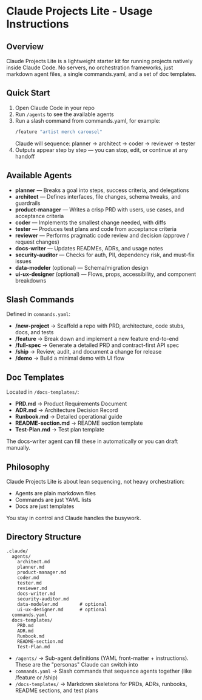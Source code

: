 # Claude Projects Lite - Usage Instructions

## Overview

Claude Projects Lite is a lightweight starter kit for running projects natively
inside Claude Code. No servers, no orchestration frameworks, just markdown agent
files, a single commands.yaml, and a set of doc templates.

## Quick Start

1. Open Claude Code in your repo
2. Run `/agents` to see the available agents
3. Run a slash command from commands.yaml, for example:
   ```bash
   /feature "artist merch carousel"
   ```
   Claude will sequence: planner → architect → coder → reviewer → tester
4. Outputs appear step by step — you can stop, edit, or continue at any handoff

## Available Agents

- **planner** — Breaks a goal into steps, success criteria, and delegations
- **architect** — Defines interfaces, file changes, schema tweaks, and
  guardrails
- **product-manager** — Writes a crisp PRD with users, use cases, and acceptance
  criteria
- **coder** — Implements the smallest change needed, with diffs
- **tester** — Produces test plans and code from acceptance criteria
- **reviewer** — Performs pragmatic code review and decision (approve / request
  changes)
- **docs-writer** — Updates READMEs, ADRs, and usage notes
- **security-auditor** — Checks for auth, PII, dependency risk, and must-fix
  issues
- **data-modeler** (optional) — Schema/migration design
- **ui-ux-designer** (optional) — Flows, props, accessibility, and component
  breakdowns

## Slash Commands

Defined in `commands.yaml`:

- **/new-project** → Scaffold a repo with PRD, architecture, code stubs, docs,
  and tests
- **/feature** → Break down and implement a new feature end-to-end
- **/full-spec** → Generate a detailed PRD and contract-first API spec
- **/ship** → Review, audit, and document a change for release
- **/demo** → Build a minimal demo with UI flow

## Doc Templates

Located in `/docs-templates/`:

- **PRD.md** → Product Requirements Document
- **ADR.md** → Architecture Decision Record
- **Runbook.md** → Detailed operational guide
- **README-section.md** → README section template
- **Test-Plan.md** → Test plan template

The docs-writer agent can fill these in automatically or you can draft manually.

## Philosophy

Claude Projects Lite is about lean sequencing, not heavy orchestration:

- Agents are plain markdown files
- Commands are just YAML lists
- Docs are just templates

You stay in control and Claude handles the busywork.

## Directory Structure

```
.claude/
  agents/
    architect.md
    planner.md
    product-manager.md
    coder.md
    tester.md
    reviewer.md
    docs-writer.md
    security-auditor.md
    data-modeler.md        # optional
    ui-ux-designer.md      # optional
  commands.yaml
  docs-templates/
    PRD.md
    ADR.md
    Runbook.md
    README-section.md
    Test-Plan.md
```

- `/agents/` → Sub-agent definitions (YAML front-matter + instructions). These
  are the "personas" Claude can switch into
- `commands.yaml` → Slash commands that sequence agents together (like /feature
  or /ship)
- `/docs-templates/` → Markdown skeletons for PRDs, ADRs, runbooks, README
  sections, and test plans

